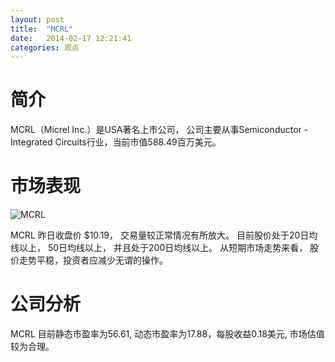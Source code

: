 ```yaml
---
layout: post
title:  "MCRL"
date:   2014-02-17 12:21:41
categories: 观点
---
```


# 简介
MCRL（Micrel Inc.）是USA著名上市公司，
公司主要从事Semiconductor - Integrated Circuits行业，当前市值588.49百万美元。

# 市场表现

![MCRL](http://finviz.com/chart.ashx?t=MCRL&ty=c&ta=1&p=d&s=l)

MCRL 昨日收盘价 $10.19，
交易量较正常情况有所放大。
目前股价处于20日均线以上，
50日均线以上，
并且处于200日均线以上。
从短期市场走势来看，
股价走势平稳，投资者应减少无谓的操作。

# 公司分析
MCRL 目前静态市盈率为56.61, 动态市盈率为17.88，每股收益0.18美元,
市场估值较为合理。
